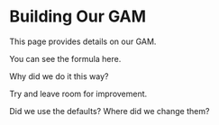 # Building Our GAM

This page provides details on our GAM.

You can see the formula here.

Why did we do it this way?

Try and leave room for improvement.

Did we use the defaults? Where did we change them?
